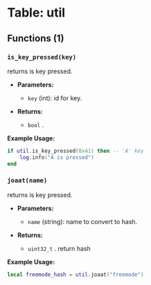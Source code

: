 # Table: util

## Functions (1)

### `is_key_pressed(key)`

returns is key pressed.
 
- **Parameters:**
  - `key` (int): id for key.

- **Returns:**
  - `bool` .

**Example Usage:**
```lua
if util.is_key_pressed(0x41) then -- 'A' key
    log.info("A is pressed")
end
```

### `joaat(name)`

returns is key pressed.
 
- **Parameters:**
  - `name` (string): name to convert to hash.

- **Returns:**
  - `uint32_t` . return hash

**Example Usage:**
```lua
local freemode_hash = util.joaat("freemode") 
```
